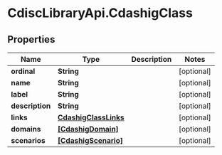 # CdiscLibraryApi.CdashigClass

## Properties

Name | Type | Description | Notes
------------ | ------------- | ------------- | -------------
**ordinal** | **String** |  | [optional] 
**name** | **String** |  | [optional] 
**label** | **String** |  | [optional] 
**description** | **String** |  | [optional] 
**links** | [**CdashigClassLinks**](CdashigClassLinks.md) |  | [optional] 
**domains** | [**[CdashigDomain]**](CdashigDomain.md) |  | [optional] 
**scenarios** | [**[CdashigScenario]**](CdashigScenario.md) |  | [optional] 


